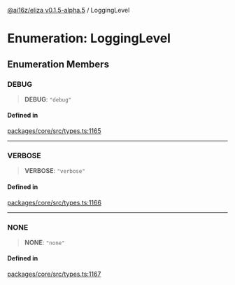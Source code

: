 [@ai16z/eliza v0.1.5-alpha.5](../index.md) / LoggingLevel

# Enumeration: LoggingLevel

## Enumeration Members

### DEBUG

> **DEBUG**: `"debug"`

#### Defined in

[packages/core/src/types.ts:1165](https://github.com/ai16z/eliza/blob/main/packages/core/src/types.ts#L1165)

***

### VERBOSE

> **VERBOSE**: `"verbose"`

#### Defined in

[packages/core/src/types.ts:1166](https://github.com/ai16z/eliza/blob/main/packages/core/src/types.ts#L1166)

***

### NONE

> **NONE**: `"none"`

#### Defined in

[packages/core/src/types.ts:1167](https://github.com/ai16z/eliza/blob/main/packages/core/src/types.ts#L1167)
